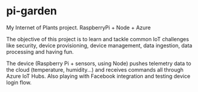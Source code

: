 # pi-garden
My Internet of Plants project. RaspberryPi + Node + Azure

The objective of this project is to learn and tackle common IoT challenges like security, device provisioning, device management, data ingestion, data processing and having fun.

The device (Raspberry Pi + sensors, using Node) pushes telemetry data to the cloud (temperature, humidity...) and receives commands all through Azure IoT Hubs. Also playing with Facebook integration and testing device login flow. 
